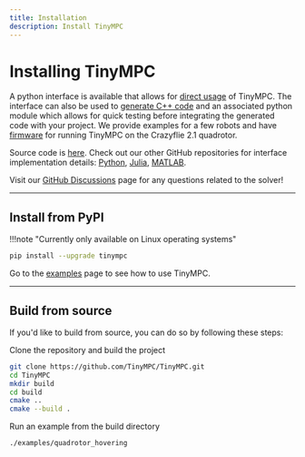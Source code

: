 ```yaml
---
title: Installation
description: Install TinyMPC
---
```


# Installing TinyMPC

A python interface is available that allows for [direct usage](./examples.md/#setup-problem) of TinyMPC. The interface can also be used to [generate C++ code](./examples.md/#code-generation) and an associated python module which allows for quick testing before integrating the generated code with your project. We provide examples for a few robots and have [firmware](https://github.com/RoboticExplorationLab/tinympc-crazyflie-firmware) for running TinyMPC on the Crazyflie 2.1 quadrotor.

Source code is [here](https://github.com/TinyMPC/TinyMPC). Check out our other GitHub repositories for interface implementation details: [Python](https://github.com/TinyMPC/tinympc-python), [Julia](https://github.com/TinyMPC/tinympc-julia), [MATLAB](https://github.com/TinyMPC/tinympc-matlab).

Visit our [GitHub Discussions](https://github.com/TinyMPC/discussions) page for any questions related to the solver!

---

## Install from PyPI

!!!note "Currently only available on Linux operating systems"

``` bash
pip install --upgrade tinympc
```

Go to the [examples](./examples.md) page to see how to use TinyMPC.

<!-- To get started simply choose your language interface and follow the installation instructions (tested on Ubuntu 22.04): -->


<!-- 
=== "Python"

    Make sure you have an up-to-date version of pip, then

    ```bash
    pip install tinympc
    ```
    
    Go to the [examples](./examples.md) page to see how to use TinyMPC.

=== "Julia"

    !!! warning "The Julia interface is still under development. Do not expect correct behavior."

    Clone the GitHub repository with submodules

    `git clone --recurse-submodules https://github.com/TinyMPC/tinympc-julia.git`

    Run the `interactive_cartpole_ext.ipynb` example
    
=== "MATLAB"

    !!! warning "The MATLAB interface is still under development. Do not expect correct behavior."

    Clone the GitHub repository with submodules

    `git clone --recurse-submodules https://github.com/TinyMPC/tinympc-matlab.git`

    Run the `interactive_cartpole.mlx` example -->

---

## Build from source

If you'd like to build from source, you can do so by following these steps: 

Clone the repository and build the project

```bash
git clone https://github.com/TinyMPC/TinyMPC.git
cd TinyMPC
mkdir build
cd build
cmake ..
cmake --build .
```

Run an example from the build directory

```bash
./examples/quadrotor_hovering
```

